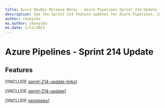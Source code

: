 ```yaml
---
title: Azure DevOps Release Notes - Azure Pipelines Sprint 214 Update
description: See the Sprint 214 feature updates for Azure Pipelines, including next steps.
author: ckanyika
ms.author: ckanyika
ms.date: 1/11/2023
---
```


# Azure Pipelines - Sprint 214 Update

## Features

[!INCLUDE [sprint-214-update-links](../includes/pipelines/sprint-214-update-links.md)]

[!INCLUDE [sprint-214-update](../includes/pipelines/sprint-214-update.md)]

[!INCLUDE [nextsteps](../includes/nextsteps.md)]